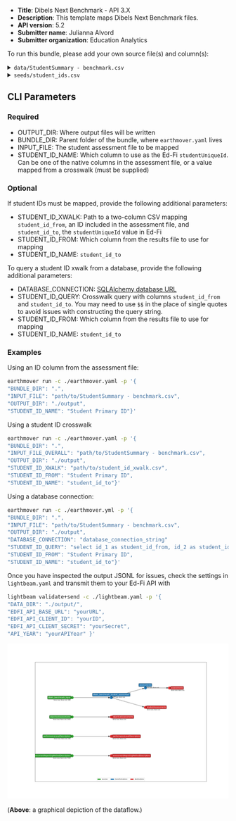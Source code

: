 * **Title**: Dibels Next Benchmark - API 3.X
* **Description**: This template maps Dibels Next Benchmark files. 
* **API version**: 5.2
* **Submitter name**: Julianna Alvord
* **Submitter organization**: Education Analytics

To run this bundle, please add your own source file(s) and column(s):
<details>
<summary><code>data/StudentSummary - benchmark.csv</code></summary>
This template will only work with Dibels Next version at this time.
</details>

<details>
<summary><code>seeds/student_ids.csv</code></summary>

This is a [crosswalk file](https://en.wikipedia.org/wiki/Schema_crosswalk) for translating the student IDs in the assessment CSVs to student IDs in Ed-Fi (one may be a state ID and the other a district ID, for example). 

This file is **optional**. If one of the existing student IDs within the assessment
file maps to Ed-Fi's `studentUniqueId`, you can omit the crosswalk file and specify 
which column to use.

If neither of these match Ed-Fi's `studentUniqueId`, see the CLI parameters section below.

Required columns:
   - `from`
   - `to`
</details>


## CLI Parameters

### Required
- OUTPUT_DIR: Where output files will be written
- BUNDLE_DIR: Parent folder of the bundle, where `earthmover.yaml` lives
- INPUT_FILE: The student assessment file to be mapped
- STUDENT_ID_NAME: Which column to use as the Ed-Fi `studentUniqueId`. Can be one of the native columns in the assessment file, or a value mapped from a crosswalk (must be supplied)

### Optional
If student IDs must be mapped, provide the following additional parameters:
- STUDENT_ID_XWALK: Path to a two-column CSV mapping `student_id_from`, an ID included in the assessment file, and `student_id_to`, the `studentUniqueId` value in Ed-Fi
- STUDENT_ID_FROM: Which column from the results file to use for mapping
- STUDENT_ID_NAME: `student_id_to`

To query a student ID xwalk from a database, provide the following additional parameters:
- DATABASE_CONNECTION: [SQLAlchemy database URL](https://docs.sqlalchemy.org/en/20/core/engines.html#database-urls)
- STUDENT_ID_QUERY: Crosswalk query with columns `student_id_from` and `student_id_to`. You may need to use `$$` in the place of single quotes to avoid issues with constructing the query string.
- STUDENT_ID_FROM: Which column from the results file to use for mapping
- STUDENT_ID_NAME: `student_id_to`

### Examples
Using an ID column from the assessment file:
```bash
earthmover run -c ./earthmover.yaml -p '{
"BUNDLE_DIR": ".",
"INPUT_FILE": "path/to/StudentSummary - benchmark.csv",
"OUTPUT_DIR": "./output",
"STUDENT_ID_NAME": "Student Primary ID"}'
```

Using a student ID crosswalk
```bash
earthmover run -c ./earthmover.yaml -p '{
"BUNDLE_DIR": ".",
"INPUT_FILE_OVERALL": "path/to/StudentSummary - benchmark.csv",
"OUTPUT_DIR": "./output",
"STUDENT_ID_XWALK": "path/to/student_id_xwalk.csv",
"STUDENT_ID_FROM": "Student Primary ID",
"STUDENT_ID_NAME": "student_id_to"}'
```

Using a database connection:
```bash
earthmover run -c ./earthmover.yml -p '{
"BUNDLE_DIR": ".",
"INPUT_FILE": "path/to/StudentSummary - benchmark.csv",
"OUTPUT_DIR": "./output",
"DATABASE_CONNECTION": "database_connection_string"
"STUDENT_ID_QUERY": "select id_1 as student_id_from, id_2 as student_id_to from student_table",
"STUDENT_ID_FROM": "Student Primary ID",
"STUDENT_ID_NAME": "student_id_to"}'
```

Once you have inspected the output JSONL for issues, check the settings in `lightbeam.yaml` and transmit them to your Ed-Fi API with
```bash
lightbeam validate+send -c ./lightbeam.yaml -p '{
"DATA_DIR": "./output/",
"EDFI_API_BASE_URL": "yourURL",
"EDFI_API_CLIENT_ID": "yourID",
"EDFI_API_CLIENT_SECRET": "yourSecret",
"API_YEAR": "yourAPIYear" }'
```

![DAG view of transformations](graph.png)

(**Above**: a graphical depiction of the dataflow.)